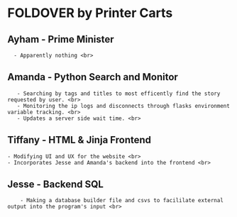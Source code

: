 # FOLDOVER by Printer Carts

## Ayham - Prime Minister <br>
      - Apparently nothing <br>
## Amanda - Python Search and Monitor <br>
       - Searching by tags and titles to most efficently find the story requested by user. <br>
       - Monitoring the ip logs and disconnects through flasks environment variable tracking. <br>
       - Updates a server side wait time. <br>
## Tiffany - HTML & Jinja Frontend <br>
	- Modifying UI and UX for the website <br>
	- Incorporates Jesse and Amanda's backend into the frontend <br>
## Jesse - Backend SQL<br>
      	- Making a database builder file and csvs to facililate external output into the program's input <br>
